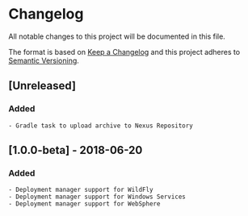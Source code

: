 # Changelog
All notable changes to this project will be documented in this file.

The format is based on [Keep a Changelog](http://keepachangelog.com/en/1.0.0/)
and this project adheres to [Semantic Versioning](http://semver.org/spec/v2.0.0.html).


## [Unreleased]

### Added
	- Gradle task to upload archive to Nexus Repository

## [1.0.0-beta] - 2018-06-20

### Added
	- Deployment manager support for WildFly
	- Deployment manager support for Windows Services
	- Deployment manager support for WebSphere